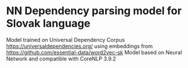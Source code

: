 # NN Dependency parsing model for Slovak language
Model trained on Universal Dependency Corpus https://universaldependencies.org/ using embeddings from https://github.com/essential-data/word2vec-sk
Model based on Neural Network and compatible with CoreNLP 3.9.2
